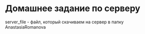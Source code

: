 # Домашнее задание по серверу
server_file - файл, который скачиваем на сервер в папку AnastasiaRomanova
